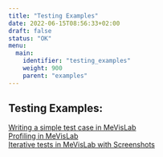 ```yaml
---
title: "Testing Examples"
date: 2022-06-15T08:56:33+02:00
draft: false
status: "OK"
menu: 
  main:
    identifier: "testing_examples"
    weight: 900
    parent: "examples"
---
```


## Testing Examples:
[Writing a simple test case in MeVisLab](/examples/testing/example1/)  
[Profiling in MeVisLab](/examples/testing/example2/)  
[Iterative tests in MeVisLab with Screenshots](/examples/testing/example3/)  
